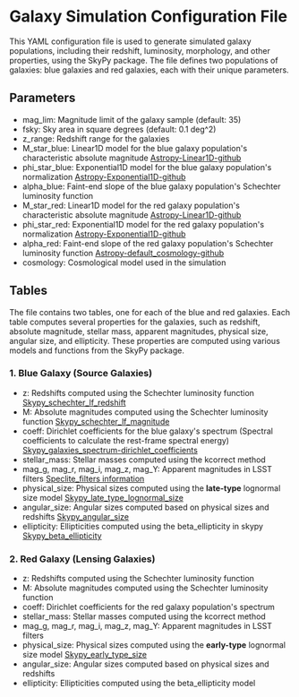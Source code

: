 # Galaxy Simulation Configuration File
This YAML configuration file is used to generate simulated galaxy populations, including their redshift, luminosity, morphology, and other properties, using the SkyPy package. The file defines two populations of galaxies: blue galaxies and red galaxies, each with their unique parameters.

## Parameters
*  mag_lim: Magnitude limit of the galaxy sample (default: 35)
*  fsky: Sky area in square degrees (default: 0.1 deg^2) 
*  z_range: Redshift range for the galaxies
*  M_star_blue: Linear1D model for the blue galaxy population's characteristic absolute magnitude [Astropy-Linear1D-github](https://docs.astropy.org/en/stable/api/astropy.modeling.functional_models.Linear1D.html#)
*  phi_star_blue: Exponential1D model for the blue galaxy population's normalization [Astropy-Exponential1D-github](https://docs.astropy.org/en/stable/api/astropy.modeling.functional_models.Exponential1D.html)
*  alpha_blue: Faint-end slope of the blue galaxy population's Schechter luminosity function
*  M_star_red: Linear1D model for the red galaxy population's characteristic absolute magnitude [Astropy-Linear1D-github](https://docs.astropy.org/en/stable/api/astropy.modeling.functional_models.Linear1D.html#)
*  phi_star_red: Exponential1D model for the red galaxy population's normalization [Astropy-Exponential1D-github](https://docs.astropy.org/en/stable/api/astropy.modeling.functional_models.Exponential1D.html)
*  alpha_red: Faint-end slope of the red galaxy population's Schechter luminosity function [Astropy-default_cosmology-github](https://docs.astropy.org/en/stable/api/astropy.cosmology.default_cosmology.html)
*  cosmology: Cosmological model used in the simulation

## Tables
The file contains two tables, one for each of the blue and red galaxies. Each table computes several properties for the galaxies, such as redshift, absolute magnitude, stellar mass, apparent magnitudes, physical size, angular size, and ellipticity. These properties are computed using various models and functions from the SkyPy package.

### 1. Blue Galaxy (Source Galaxies)
* z: Redshifts computed using the Schechter luminosity function [Skypy_schechter_lf_redshift](https://skypy.readthedocs.io/en/stable/api/skypy.galaxies.redshift.schechter_lf_redshift.html?highlight=skypy.galaxies.redshift.schechter_lf_redshift)
* M: Absolute magnitudes computed using the Schechter luminosity function [Skypy_schechter_lf_magnitude](https://skypy.readthedocs.io/en/stable/api/skypy.galaxies.luminosity.schechter_lf_magnitude.html?highlight=schechter_lf_magnitude)
* coeff: Dirichlet coefficients for the blue galaxy's spectrum (Spectral coefficients to calculate the rest-frame spectral energy) [Skypy_galaxies_spectrum-dirichlet_coefficients](https://skypy.readthedocs.io/en/stable/api/skypy.galaxies.spectrum.dirichlet_coefficients.html?highlight=galaxies.spectrum.dirichlet_coefficients)
* stellar_mass: Stellar masses computed using the kcorrect method
* mag_g, mag_r, mag_i, mag_z, mag_Y: Apparent magnitudes in LSST filters [Speclite_filters information](https://speclite.readthedocs.io/en/latest/filters.html?highlight=lsst%20filters#lsst-filters)
* physical_size: Physical sizes computed using the **late-type** lognormal size model [Skypy_late_type_lognormal_size](https://skypy.readthedocs.io/en/latest/api/skypy.galaxies.morphology.late_type_lognormal_size.html)
* angular_size: Angular sizes computed based on physical sizes and redshifts [Skypy_angular_size](https://skypy.readthedocs.io/en/latest/api/skypy.galaxies.morphology.angular_size.html)
* ellipticity: Ellipticities computed using the beta_ellipticity in skypy [Skypy_beta_ellipticity](https://skypy.readthedocs.io/en/latest/api/skypy.galaxies.morphology.beta_ellipticity.html)

### 2. Red Galaxy (Lensing Galaxies)
* z: Redshifts computed using the Schechter luminosity function
* M: Absolute magnitudes computed using the Schechter luminosity function
* coeff: Dirichlet coefficients for the red galaxy population's spectrum
* stellar_mass: Stellar masses computed using the kcorrect method
* mag_g, mag_r, mag_i, mag_z, mag_Y: Apparent magnitudes in LSST filters
* physical_size: Physical sizes computed using the **early-type** lognormal size model [Skypy_early_type_size](https://skypy.readthedocs.io/en/latest/api/skypy.galaxies.morphology.early_type_lognormal_size.html)
* angular_size: Angular sizes computed based on physical sizes and redshifts 
* ellipticity: Ellipticities computed using the beta_ellipticity model

